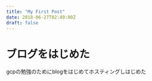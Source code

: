 ```yaml
---
title: "My First Post"
date: 2018-06-27T02:49:00Z
draft: false
---
```

# ブログをはじめた
gcpの勉強のためにblogをはじめてホスティングしはじめた 


